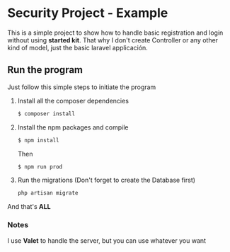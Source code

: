 # Security Project - Example

This is a simple project to show how to handle basic registration and login without using **started kit**. That why I don't create Controller or any other kind of model, just the basic laravel applicación.

## Run the program

Just follow this simple steps to initiate the program

1. Install all the composer dependencies

    ```bash
    $ composer install
    ```

2. Install the npm packages and compile

    ```bash
    $ npm install
    ```

    Then

    ```bash
    $ npm run prod
    ```

3. Run the migrations (Don't forget to create the Database first)
    ```bash
    php artisan migrate
    ```

And that's **ALL**

### Notes

I use **Valet** to handle the server, but you can use whatever you want
